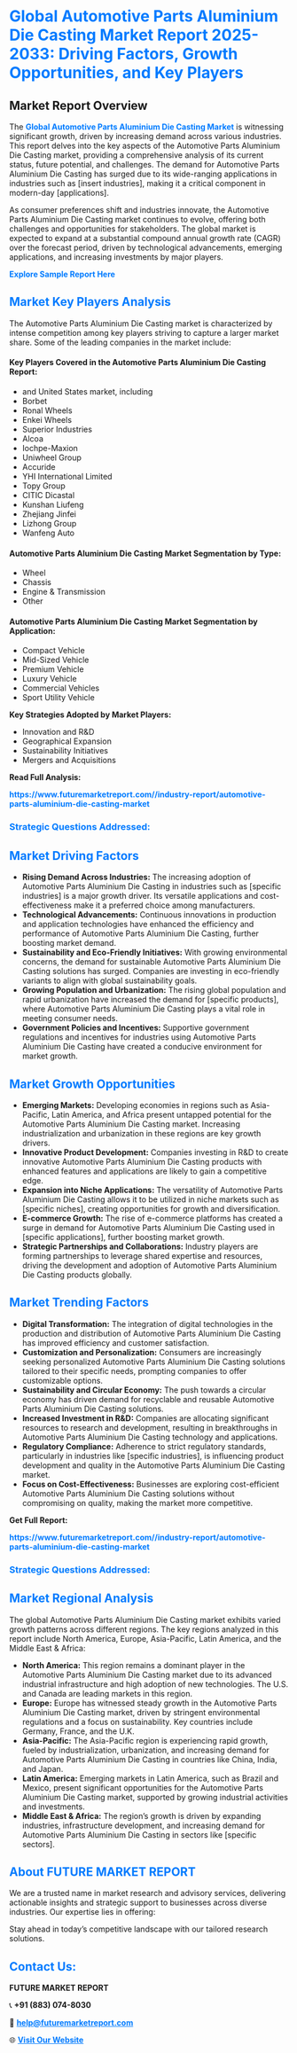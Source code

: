 <h1 style="color: #007BFF;">Global Automotive Parts Aluminium Die Casting Market Report 2025-2033: Driving Factors, Growth Opportunities, and Key Players</h1>

<section id="overview">
<h2>Market Report Overview</h2>
<p>The <a href="https://www.futuremarketreport.com//industry-report/automotive-parts-aluminium-die-casting-market" style="color: #007BFF; text-decoration: none;"><strong>Global Automotive Parts Aluminium Die Casting Market</strong></a> is witnessing significant growth, driven by increasing demand across various industries. This report delves into the key aspects of the Automotive Parts Aluminium Die Casting market, providing a comprehensive analysis of its current status, future potential, and challenges. The demand for Automotive Parts Aluminium Die Casting has surged due to its wide-ranging applications in industries such as [insert industries], making it a critical component in modern-day [applications].</p>
<p>As consumer preferences shift and industries innovate, the Automotive Parts Aluminium Die Casting market continues to evolve, offering both challenges and opportunities for stakeholders. The global market is expected to expand at a substantial compound annual growth rate (CAGR) over the forecast period, driven by technological advancements, emerging applications, and increasing investments by major players.</p>
</section>

<section id="overview">
<p><a href="https://www.futuremarketreport.com//request-sample/reportId=90838" style="color: #007BFF; text-decoration: none;"><strong>Explore Sample Report Here</strong></a></p>
</section>

<section id="key-players">
<h2 style="color: #007BFF;">Market Key Players Analysis</h2>
<p>The Automotive Parts Aluminium Die Casting market is characterized by intense competition among key players striving to capture a larger market share. Some of the leading companies in the market include:</p>
<h4>Key Players Covered in the Automotive Parts Aluminium Die Casting Report:</h4>
<ul><li>and United States market, including</li><li>Borbet</li><li>Ronal Wheels</li><li>Enkei Wheels</li><li>Superior Industries</li><li>Alcoa</li><li>Iochpe-Maxion</li><li>Uniwheel Group</li><li>Accuride</li><li>YHI International Limited</li><li>Topy Group</li><li>CITIC Dicastal</li><li>Kunshan Liufeng</li><li>Zhejiang Jinfei</li><li>Lizhong Group</li><li>Wanfeng Auto</li></ul>
<h4>Automotive Parts Aluminium Die Casting Market Segmentation by Type:</h4>
<ul><li>Wheel</li><li>Chassis</li><li>Engine &amp; Transmission</li><li>Other</li></ul>

<h4>Automotive Parts Aluminium Die Casting Market Segmentation by Application:</h4>
<ul><li>Compact Vehicle</li><li>Mid-Sized Vehicle</li><li>Premium Vehicle</li><li>Luxury Vehicle</li><li>Commercial Vehicles</li><li>Sport Utility Vehicle</li></ul>
<p><strong>Key Strategies Adopted by Market Players:</strong></p>
<ul>
<li>Innovation and R&D</li>
<li>Geographical Expansion</li>
<li>Sustainability Initiatives</li>
<li>Mergers and Acquisitions</li>
</ul>
</section>

<section>
<p><strong>Read Full Analysis: </strong></p><a href="https://www.futuremarketreport.com//industry-report/automotive-parts-aluminium-die-casting-market" style="color: #007BFF; text-decoration: none;"><strong>https://www.futuremarketreport.com//industry-report/automotive-parts-aluminium-die-casting-market</strong></a>
<h3 style="color: #007BFF;">Strategic Questions Addressed:</h3>
</section>

<section id="driving-factors">
<h2 style="color: #007BFF;">Market Driving Factors</h2>
<ul>
<li><strong>Rising Demand Across Industries:</strong> The increasing adoption of Automotive Parts Aluminium Die Casting in industries such as [specific industries] is a major growth driver. Its versatile applications and cost-effectiveness make it a preferred choice among manufacturers.</li>
<li><strong>Technological Advancements:</strong> Continuous innovations in production and application technologies have enhanced the efficiency and performance of Automotive Parts Aluminium Die Casting, further boosting market demand.</li>
<li><strong>Sustainability and Eco-Friendly Initiatives:</strong> With growing environmental concerns, the demand for sustainable Automotive Parts Aluminium Die Casting solutions has surged. Companies are investing in eco-friendly variants to align with global sustainability goals.</li>
<li><strong>Growing Population and Urbanization:</strong> The rising global population and rapid urbanization have increased the demand for [specific products], where Automotive Parts Aluminium Die Casting plays a vital role in meeting consumer needs.</li>
<li><strong>Government Policies and Incentives:</strong> Supportive government regulations and incentives for industries using Automotive Parts Aluminium Die Casting have created a conducive environment for market growth.</li>
</ul>
</section>

<section id="growth-opportunities">
<h2 style="color: #007BFF;">Market Growth Opportunities</h2>
<ul>
<li><strong>Emerging Markets:</strong> Developing economies in regions such as Asia-Pacific, Latin America, and Africa present untapped potential for the Automotive Parts Aluminium Die Casting market. Increasing industrialization and urbanization in these regions are key growth drivers.</li>
<li><strong>Innovative Product Development:</strong> Companies investing in R&D to create innovative Automotive Parts Aluminium Die Casting products with enhanced features and applications are likely to gain a competitive edge.</li>
<li><strong>Expansion into Niche Applications:</strong> The versatility of Automotive Parts Aluminium Die Casting allows it to be utilized in niche markets such as [specific niches], creating opportunities for growth and diversification.</li>
<li><strong>E-commerce Growth:</strong> The rise of e-commerce platforms has created a surge in demand for Automotive Parts Aluminium Die Casting used in [specific applications], further boosting market growth.</li>
<li><strong>Strategic Partnerships and Collaborations:</strong> Industry players are forming partnerships to leverage shared expertise and resources, driving the development and adoption of Automotive Parts Aluminium Die Casting products globally.</li>
</ul>
</section>

<section id="trending-factors">
<h2 style="color: #007BFF;">Market Trending Factors</h2>
<ul>
<li><strong>Digital Transformation:</strong> The integration of digital technologies in the production and distribution of Automotive Parts Aluminium Die Casting has improved efficiency and customer satisfaction.</li>
<li><strong>Customization and Personalization:</strong> Consumers are increasingly seeking personalized Automotive Parts Aluminium Die Casting solutions tailored to their specific needs, prompting companies to offer customizable options.</li>
<li><strong>Sustainability and Circular Economy:</strong> The push towards a circular economy has driven demand for recyclable and reusable Automotive Parts Aluminium Die Casting solutions.</li>
<li><strong>Increased Investment in R&D:</strong> Companies are allocating significant resources to research and development, resulting in breakthroughs in Automotive Parts Aluminium Die Casting technology and applications.</li>
<li><strong>Regulatory Compliance:</strong> Adherence to strict regulatory standards, particularly in industries like [specific industries], is influencing product development and quality in the Automotive Parts Aluminium Die Casting market.</li>
<li><strong>Focus on Cost-Effectiveness:</strong> Businesses are exploring cost-efficient Automotive Parts Aluminium Die Casting solutions without compromising on quality, making the market more competitive.</li>
</ul>
</section>

<section>
<p><strong>Get Full Report: </strong></p><a href="https://www.futuremarketreport.com//industry-report/automotive-parts-aluminium-die-casting-market" style="color: #007BFF; text-decoration: none;"><strong>https://www.futuremarketreport.com//industry-report/automotive-parts-aluminium-die-casting-market</strong></a>
<h3 style="color: #007BFF;">Strategic Questions Addressed:</h3>
</section>


<section id="regional-analysis">
<h2 style="color: #007BFF;">Market Regional Analysis</h2>
<p>The global Automotive Parts Aluminium Die Casting market exhibits varied growth patterns across different regions. The key regions analyzed in this report include North America, Europe, Asia-Pacific, Latin America, and the Middle East & Africa:</p>
<ul>
<li><strong>North America:</strong> This region remains a dominant player in the Automotive Parts Aluminium Die Casting market due to its advanced industrial infrastructure and high adoption of new technologies. The U.S. and Canada are leading markets in this region.</li>
<li><strong>Europe:</strong> Europe has witnessed steady growth in the Automotive Parts Aluminium Die Casting market, driven by stringent environmental regulations and a focus on sustainability. Key countries include Germany, France, and the U.K.</li>
<li><strong>Asia-Pacific:</strong> The Asia-Pacific region is experiencing rapid growth, fueled by industrialization, urbanization, and increasing demand for Automotive Parts Aluminium Die Casting in countries like China, India, and Japan.</li>
<li><strong>Latin America:</strong> Emerging markets in Latin America, such as Brazil and Mexico, present significant opportunities for the Automotive Parts Aluminium Die Casting market, supported by growing industrial activities and investments.</li>
<li><strong>Middle East & Africa:</strong> The region’s growth is driven by expanding industries, infrastructure development, and increasing demand for Automotive Parts Aluminium Die Casting in sectors like [specific sectors].</li>
</ul>
</section>

<footer>
<h2 style="color: #007BFF;">About FUTURE MARKET REPORT</h2>
<p>We are a trusted name in market research and advisory services, delivering actionable insights and strategic support to businesses across diverse industries. Our expertise lies in offering:</p>

<p>Stay ahead in today’s competitive landscape with our tailored research solutions.</p>

<h2 style="color: #007BFF;">Contact Us:</h2>
<p><strong>FUTURE MARKET REPORT</strong></p>
<p>📞 <strong>+91 (883) 074-8030</strong></p>
<p>📧 <strong><a href="mailto:help@futuremarketreport.com" style="color: #007BFF;">help@futuremarketreport.com</a></strong></p>
<p>🌐 <strong><a href="https://www.futuremarketreport.com/" style="color: #007BFF;">Visit Our Website</a></strong></p>
</footer>